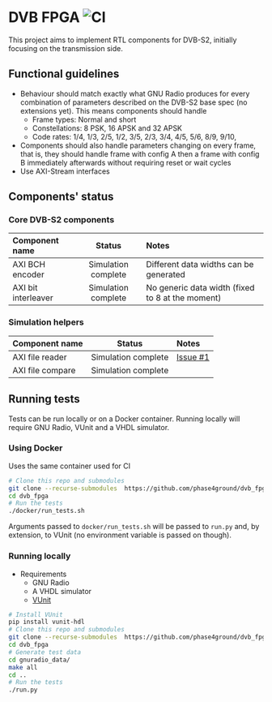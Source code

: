 # DVB FPGA ![CI](https://github.com/phase4ground/dvb_fpga/workflows/CI/badge.svg)

This project aims to implement RTL components for DVB-S2, initially focusing on
the transmission side.

## Functional guidelines

* Behaviour should match exactly what GNU Radio produces for every combination of
  parameters described on the DVB-S2 base spec (no extensions yet). This means
  components should handle
  * Frame types: Normal and short
  * Constellations: 8 PSK, 16 APSK and 32 APSK
  * Code rates: 1/4, 1/3, 2/5, 1/2, 3/5, 2/3, 3/4, 4/5, 5/6, 8/9, 9/10,
* Components should also handle parameters changing on every frame, that is, they
  should handle frame with config A then a frame with config B immediately
  afterwards without requiring reset or wait cycles
* Use AXI-Stream interfaces

## Components' status

### Core DVB-S2 components

| Component name      | Status              | Notes                                            |
| :---                | :---:               | :---                                             |
| AXI BCH encoder     | Simulation complete | Different data widths can be generated           |
| AXI bit interleaver | Simulation complete | No generic data width (fixed to 8 at the moment) |

### Simulation helpers

| Component name   | Status              | Notes               |
| :---             | :---:               | :---                |
| AXI file reader  | Simulation complete | [Issue #1][issue_1] |
| AXI file compare | Simulation complete |                     |

## Running tests

Tests can be run locally or on a Docker container. Running locally will require
GNU Radio, VUnit and a VHDL simulator.

### Using Docker

Uses the same container used for CI

```sh
# Clone this repo and submodules
git clone --recurse-submodules  https://github.com/phase4ground/dvb_fpga
cd dvb_fpga
# Run the tests
./docker/run_tests.sh
```

Arguments passed to `docker/run_tests.sh` will be passed to `run.py` and, by
extension, to VUnit (no environment variable is passed on though).

### Running locally

* Requirements
  * GNU Radio
  * A VHDL simulator
  * [VUnit][vunit]

```sh
# Install VUnit
pip install vunit-hdl
# Clone this repo and submodules
git clone --recurse-submodules  https://github.com/phase4ground/dvb_fpga
cd dvb_fpga
# Generate test data
cd gnuradio_data/
make all
cd ..
# Run the tests
./run.py
```

[vunit]: https://vunit.github.io/
[issue_1]: https://github.com/phase4ground/dvb_fpga/issues/1

